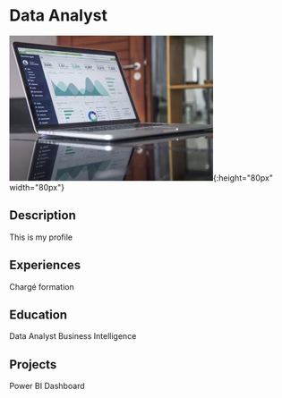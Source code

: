 # Data Analyst
![picture1](/assets/Data_picture_2.jpg){:height="80px" width="80px"}

## Description
This is my profile

## Experiences
Chargé formation

## Education
Data Analyst Business Intelligence

## Projects
Power BI Dashboard
